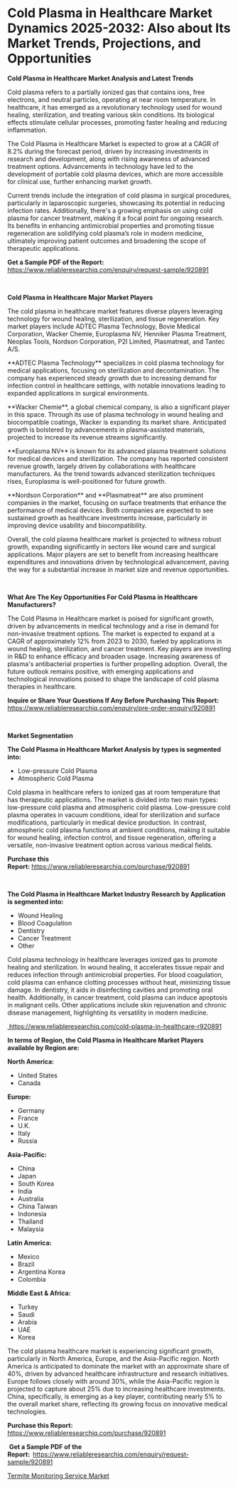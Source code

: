 <p><h1>Cold Plasma in Healthcare Market Dynamics 2025-2032: Also about Its Market Trends, Projections, and Opportunities</h1></p><p><strong>Cold Plasma in Healthcare Market Analysis and Latest Trends</strong></p>
<p><p>Cold plasma refers to a partially ionized gas that contains ions, free electrons, and neutral particles, operating at near room temperature. In healthcare, it has emerged as a revolutionary technology used for wound healing, sterilization, and treating various skin conditions. Its biological effects stimulate cellular processes, promoting faster healing and reducing inflammation.</p><p>The Cold Plasma in Healthcare Market is expected to grow at a CAGR of 8.2% during the forecast period, driven by increasing investments in research and development, along with rising awareness of advanced treatment options. Advancements in technology have led to the development of portable cold plasma devices, which are more accessible for clinical use, further enhancing market growth.</p><p>Current trends include the integration of cold plasma in surgical procedures, particularly in laparoscopic surgeries, showcasing its potential in reducing infection rates. Additionally, there's a growing emphasis on using cold plasma for cancer treatment, making it a focal point for ongoing research. Its benefits in enhancing antimicrobial properties and promoting tissue regeneration are solidifying cold plasma’s role in modern medicine, ultimately improving patient outcomes and broadening the scope of therapeutic applications.</p></p>
<p><strong>Get a Sample PDF of the Report:&nbsp;</strong> <a href="https://www.reliableresearchiq.com/enquiry/request-sample/920891?utm_campaign=3030&utm_medium=2&utm_source=Github&utm_content=ia&utm_term=07032025&utm_id=cold-plasma-in-healthcare">https://www.reliableresearchiq.com/enquiry/request-sample/920891</a></p>
<p>&nbsp;</p>
<p><strong>Cold Plasma in Healthcare Major Market Players</strong></p>
<p><p>The cold plasma in healthcare market features diverse players leveraging technology for wound healing, sterilization, and tissue regeneration. Key market players include ADTEC Plasma Technology, Bovie Medical Corporation, Wacker Chemie, Europlasma NV, Henniker Plasma Treatment, Neoplas Tools, Nordson Corporation, P2I Limited, Plasmatreat, and Tantec A/S.</p><p>**ADTEC Plasma Technology** specializes in cold plasma technology for medical applications, focusing on sterilization and decontamination. The company has experienced steady growth due to increasing demand for infection control in healthcare settings, with notable innovations leading to expanded applications in surgical environments.</p><p>**Wacker Chemie**, a global chemical company, is also a significant player in this space. Through its use of plasma technology in wound healing and biocompatible coatings, Wacker is expanding its market share. Anticipated growth is bolstered by advancements in plasma-assisted materials, projected to increase its revenue streams significantly.</p><p>**Europlasma NV** is known for its advanced plasma treatment solutions for medical devices and sterilization. The company has reported consistent revenue growth, largely driven by collaborations with healthcare manufacturers. As the trend towards advanced sterilization techniques rises, Europlasma is well-positioned for future growth.</p><p>**Nordson Corporation** and **Plasmatreat** are also prominent companies in the market, focusing on surface treatments that enhance the performance of medical devices. Both companies are expected to see sustained growth as healthcare investments increase, particularly in improving device usability and biocompatibility.</p><p>Overall, the cold plasma healthcare market is projected to witness robust growth, expanding significantly in sectors like wound care and surgical applications. Major players are set to benefit from increasing healthcare expenditures and innovations driven by technological advancement, paving the way for a substantial increase in market size and revenue opportunities.</p></p>
<p>&nbsp;</p>
<p><strong>What Are The Key Opportunities For Cold Plasma in Healthcare Manufacturers?</strong></p>
<p><p>The Cold Plasma in Healthcare market is poised for significant growth, driven by advancements in medical technology and a rise in demand for non-invasive treatment options. The market is expected to expand at a CAGR of approximately 12% from 2023 to 2030, fueled by applications in wound healing, sterilization, and cancer treatment. Key players are investing in R&D to enhance efficacy and broaden usage. Increasing awareness of plasma's antibacterial properties is further propelling adoption. Overall, the future outlook remains positive, with emerging applications and technological innovations poised to shape the landscape of cold plasma therapies in healthcare.</p></p>
<p><strong>Inquire or Share Your Questions If Any Before Purchasing This Report:</strong> <a href="https://www.reliableresearchiq.com/enquiry/pre-order-enquiry/920891?utm_campaign=3030&utm_medium=2&utm_source=Github&utm_content=ia&utm_term=07032025&utm_id=cold-plasma-in-healthcare">https://www.reliableresearchiq.com/enquiry/pre-order-enquiry/920891</a></p>
<p>&nbsp;</p>
<p><strong>Market Segmentation</strong></p>
<p><strong>The Cold Plasma in Healthcare Market Analysis by types is segmented into:</strong></p>
<p><ul><li>Low-pressure Cold Plasma</li><li>Atmospheric Cold Plasma</li></ul></p>
<p><p>Cold plasma in healthcare refers to ionized gas at room temperature that has therapeutic applications. The market is divided into two main types: low-pressure cold plasma and atmospheric cold plasma. Low-pressure cold plasma operates in vacuum conditions, ideal for sterilization and surface modifications, particularly in medical device production. In contrast, atmospheric cold plasma functions at ambient conditions, making it suitable for wound healing, infection control, and tissue regeneration, offering a versatile, non-invasive treatment option across various medical fields.</p></p>
<p><strong>Purchase this Report:&nbsp;</strong><a href="https://www.reliableresearchiq.com/purchase/920891?utm_campaign=3030&utm_medium=2&utm_source=Github&utm_content=ia&utm_term=07032025&utm_id=cold-plasma-in-healthcare">https://www.reliableresearchiq.com/purchase/920891</a></p>
<p>&nbsp;</p>
<p><strong>The Cold Plasma in Healthcare Market Industry Research by Application is segmented into:</strong></p>
<p><ul><li>Wound Healing</li><li>Blood Coagulation</li><li>Dentistry</li><li>Cancer Treatment</li><li>Other</li></ul></p>
<p><p>Cold plasma technology in healthcare leverages ionized gas to promote healing and sterilization. In wound healing, it accelerates tissue repair and reduces infection through antimicrobial properties. For blood coagulation, cold plasma can enhance clotting processes without heat, minimizing tissue damage. In dentistry, it aids in disinfecting cavities and promoting oral health. Additionally, in cancer treatment, cold plasma can induce apoptosis in malignant cells. Other applications include skin rejuvenation and chronic disease management, highlighting its versatility in modern medicine.</p></p>
<p><a href="https://www.reliableresearchiq.com/cold-plasma-in-healthcare-r920891?utm_campaign=3030&utm_medium=2&utm_source=Github&utm_content=ia&utm_term=07032025&utm_id=cold-plasma-in-healthcare">&nbsp;https://www.reliableresearchiq.com/cold-plasma-in-healthcare-r920891</a></p>
<p><strong>In terms of Region, the Cold Plasma in Healthcare Market Players available by Region are:</strong></p>
<p>
    <p> <strong> North America: </strong>
        <ul>
            <li>United States</li>
            <li>Canada</li>
        </ul>
        </p> 
    <p> <strong> Europe: </strong>
        <ul>
            <li>Germany</li>
            <li>France</li>
            <li>U.K.</li>
            <li>Italy</li>
            <li>Russia</li>
        </ul>
        </p> 
    <p> <strong> Asia-Pacific: </strong>
        <ul>
            <li>China</li>
            <li>Japan</li>
            <li>South Korea</li>
            <li>India</li>
            <li>Australia</li>
            <li>China Taiwan</li>
            <li>Indonesia</li>
            <li>Thailand</li>
            <li>Malaysia</li>
        </ul>
        </p> 
    <p> <strong> Latin America: </strong>
        <ul>
            <li>Mexico</li>
            <li>Brazil</li>
            <li>Argentina Korea</li>
            <li>Colombia</li>
        </ul>
        </p> 
    <p> <strong> Middle East & Africa: </strong>
        <ul>
            <li>Turkey</li>
            <li>Saudi</li>
            <li>Arabia</li>
            <li>UAE</li>
            <li>Korea</li>
        </ul>
    </p>
    </p>
<p><p>The cold plasma healthcare market is experiencing significant growth, particularly in North America, Europe, and the Asia-Pacific region. North America is anticipated to dominate the market with an approximate share of 40%, driven by advanced healthcare infrastructure and research initiatives. Europe follows closely with around 30%, while the Asia-Pacific region is projected to capture about 25% due to increasing healthcare investments. China, specifically, is emerging as a key player, contributing nearly 5% to the overall market share, reflecting its growing focus on innovative medical technologies.</p></p>
<p><strong>Purchase this Report: </strong><a href="https://www.reliableresearchiq.com/purchase/920891?utm_campaign=3030&utm_medium=2&utm_source=Github&utm_content=ia&utm_term=07032025&utm_id=cold-plasma-in-healthcare">https://www.reliableresearchiq.com/purchase/920891</a></p>
<p>&nbsp;<strong>Get a Sample PDF of the Report:&nbsp;&nbsp;</strong><a href="https://www.reliableresearchiq.com/enquiry/request-sample/920891?utm_campaign=3030&utm_medium=2&utm_source=Github&utm_content=ia&utm_term=07032025&utm_id=cold-plasma-in-healthcare">https://www.reliableresearchiq.com/enquiry/request-sample/920891</a></p>
<p><strong></strong></p>
<p><p><a href="https://github.com/alberthagorsuch/Market-Research-Report-List-1/blob/main/termite-monitoring-service-market.md?utm_campaign=3030&utm_medium=2&utm_source=Github&utm_content=ia&utm_term=07032025&utm_id=cold-plasma-in-healthcare">Termite Monitoring Service Market</a></p></p>